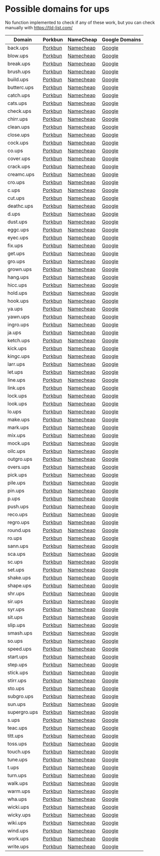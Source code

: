 # Possible domains for ups

No function implemented to check if any of these work, but you can check manually with https://tld-list.com/

| Domain | Porkbun | NameCheap | Google Domains |
|---|---|---|---|
| back.ups | [Porkbun](https://porkbun.com/checkout/search?prb=e814663da1&tlds=&idnLanguage=&search=search&q=back.ups) | [Namecheap](https://www.namecheap.com/domains/registration/results/?domain=back.ups) | [Google](https://domains.google.com/registrar/search?searchTerm=back.ups) |
| blow.ups | [Porkbun](https://porkbun.com/checkout/search?prb=e814663da1&tlds=&idnLanguage=&search=search&q=blow.ups) | [Namecheap](https://www.namecheap.com/domains/registration/results/?domain=blow.ups) | [Google](https://domains.google.com/registrar/search?searchTerm=blow.ups) |
| break.ups | [Porkbun](https://porkbun.com/checkout/search?prb=e814663da1&tlds=&idnLanguage=&search=search&q=break.ups) | [Namecheap](https://www.namecheap.com/domains/registration/results/?domain=break.ups) | [Google](https://domains.google.com/registrar/search?searchTerm=break.ups) |
| brush.ups | [Porkbun](https://porkbun.com/checkout/search?prb=e814663da1&tlds=&idnLanguage=&search=search&q=brush.ups) | [Namecheap](https://www.namecheap.com/domains/registration/results/?domain=brush.ups) | [Google](https://domains.google.com/registrar/search?searchTerm=brush.ups) |
| build.ups | [Porkbun](https://porkbun.com/checkout/search?prb=e814663da1&tlds=&idnLanguage=&search=search&q=build.ups) | [Namecheap](https://www.namecheap.com/domains/registration/results/?domain=build.ups) | [Google](https://domains.google.com/registrar/search?searchTerm=build.ups) |
| butterc.ups | [Porkbun](https://porkbun.com/checkout/search?prb=e814663da1&tlds=&idnLanguage=&search=search&q=butterc.ups) | [Namecheap](https://www.namecheap.com/domains/registration/results/?domain=butterc.ups) | [Google](https://domains.google.com/registrar/search?searchTerm=butterc.ups) |
| catch.ups | [Porkbun](https://porkbun.com/checkout/search?prb=e814663da1&tlds=&idnLanguage=&search=search&q=catch.ups) | [Namecheap](https://www.namecheap.com/domains/registration/results/?domain=catch.ups) | [Google](https://domains.google.com/registrar/search?searchTerm=catch.ups) |
| cats.ups | [Porkbun](https://porkbun.com/checkout/search?prb=e814663da1&tlds=&idnLanguage=&search=search&q=cats.ups) | [Namecheap](https://www.namecheap.com/domains/registration/results/?domain=cats.ups) | [Google](https://domains.google.com/registrar/search?searchTerm=cats.ups) |
| check.ups | [Porkbun](https://porkbun.com/checkout/search?prb=e814663da1&tlds=&idnLanguage=&search=search&q=check.ups) | [Namecheap](https://www.namecheap.com/domains/registration/results/?domain=check.ups) | [Google](https://domains.google.com/registrar/search?searchTerm=check.ups) |
| chirr.ups | [Porkbun](https://porkbun.com/checkout/search?prb=e814663da1&tlds=&idnLanguage=&search=search&q=chirr.ups) | [Namecheap](https://www.namecheap.com/domains/registration/results/?domain=chirr.ups) | [Google](https://domains.google.com/registrar/search?searchTerm=chirr.ups) |
| clean.ups | [Porkbun](https://porkbun.com/checkout/search?prb=e814663da1&tlds=&idnLanguage=&search=search&q=clean.ups) | [Namecheap](https://www.namecheap.com/domains/registration/results/?domain=clean.ups) | [Google](https://domains.google.com/registrar/search?searchTerm=clean.ups) |
| close.ups | [Porkbun](https://porkbun.com/checkout/search?prb=e814663da1&tlds=&idnLanguage=&search=search&q=close.ups) | [Namecheap](https://www.namecheap.com/domains/registration/results/?domain=close.ups) | [Google](https://domains.google.com/registrar/search?searchTerm=close.ups) |
| cock.ups | [Porkbun](https://porkbun.com/checkout/search?prb=e814663da1&tlds=&idnLanguage=&search=search&q=cock.ups) | [Namecheap](https://www.namecheap.com/domains/registration/results/?domain=cock.ups) | [Google](https://domains.google.com/registrar/search?searchTerm=cock.ups) |
| co.ups | [Porkbun](https://porkbun.com/checkout/search?prb=e814663da1&tlds=&idnLanguage=&search=search&q=co.ups) | [Namecheap](https://www.namecheap.com/domains/registration/results/?domain=co.ups) | [Google](https://domains.google.com/registrar/search?searchTerm=co.ups) |
| cover.ups | [Porkbun](https://porkbun.com/checkout/search?prb=e814663da1&tlds=&idnLanguage=&search=search&q=cover.ups) | [Namecheap](https://www.namecheap.com/domains/registration/results/?domain=cover.ups) | [Google](https://domains.google.com/registrar/search?searchTerm=cover.ups) |
| crack.ups | [Porkbun](https://porkbun.com/checkout/search?prb=e814663da1&tlds=&idnLanguage=&search=search&q=crack.ups) | [Namecheap](https://www.namecheap.com/domains/registration/results/?domain=crack.ups) | [Google](https://domains.google.com/registrar/search?searchTerm=crack.ups) |
| creamc.ups | [Porkbun](https://porkbun.com/checkout/search?prb=e814663da1&tlds=&idnLanguage=&search=search&q=creamc.ups) | [Namecheap](https://www.namecheap.com/domains/registration/results/?domain=creamc.ups) | [Google](https://domains.google.com/registrar/search?searchTerm=creamc.ups) |
| cro.ups | [Porkbun](https://porkbun.com/checkout/search?prb=e814663da1&tlds=&idnLanguage=&search=search&q=cro.ups) | [Namecheap](https://www.namecheap.com/domains/registration/results/?domain=cro.ups) | [Google](https://domains.google.com/registrar/search?searchTerm=cro.ups) |
| c.ups | [Porkbun](https://porkbun.com/checkout/search?prb=e814663da1&tlds=&idnLanguage=&search=search&q=c.ups) | [Namecheap](https://www.namecheap.com/domains/registration/results/?domain=c.ups) | [Google](https://domains.google.com/registrar/search?searchTerm=c.ups) |
| cut.ups | [Porkbun](https://porkbun.com/checkout/search?prb=e814663da1&tlds=&idnLanguage=&search=search&q=cut.ups) | [Namecheap](https://www.namecheap.com/domains/registration/results/?domain=cut.ups) | [Google](https://domains.google.com/registrar/search?searchTerm=cut.ups) |
| deathc.ups | [Porkbun](https://porkbun.com/checkout/search?prb=e814663da1&tlds=&idnLanguage=&search=search&q=deathc.ups) | [Namecheap](https://www.namecheap.com/domains/registration/results/?domain=deathc.ups) | [Google](https://domains.google.com/registrar/search?searchTerm=deathc.ups) |
| d.ups | [Porkbun](https://porkbun.com/checkout/search?prb=e814663da1&tlds=&idnLanguage=&search=search&q=d.ups) | [Namecheap](https://www.namecheap.com/domains/registration/results/?domain=d.ups) | [Google](https://domains.google.com/registrar/search?searchTerm=d.ups) |
| dust.ups | [Porkbun](https://porkbun.com/checkout/search?prb=e814663da1&tlds=&idnLanguage=&search=search&q=dust.ups) | [Namecheap](https://www.namecheap.com/domains/registration/results/?domain=dust.ups) | [Google](https://domains.google.com/registrar/search?searchTerm=dust.ups) |
| eggc.ups | [Porkbun](https://porkbun.com/checkout/search?prb=e814663da1&tlds=&idnLanguage=&search=search&q=eggc.ups) | [Namecheap](https://www.namecheap.com/domains/registration/results/?domain=eggc.ups) | [Google](https://domains.google.com/registrar/search?searchTerm=eggc.ups) |
| eyec.ups | [Porkbun](https://porkbun.com/checkout/search?prb=e814663da1&tlds=&idnLanguage=&search=search&q=eyec.ups) | [Namecheap](https://www.namecheap.com/domains/registration/results/?domain=eyec.ups) | [Google](https://domains.google.com/registrar/search?searchTerm=eyec.ups) |
| fix.ups | [Porkbun](https://porkbun.com/checkout/search?prb=e814663da1&tlds=&idnLanguage=&search=search&q=fix.ups) | [Namecheap](https://www.namecheap.com/domains/registration/results/?domain=fix.ups) | [Google](https://domains.google.com/registrar/search?searchTerm=fix.ups) |
| get.ups | [Porkbun](https://porkbun.com/checkout/search?prb=e814663da1&tlds=&idnLanguage=&search=search&q=get.ups) | [Namecheap](https://www.namecheap.com/domains/registration/results/?domain=get.ups) | [Google](https://domains.google.com/registrar/search?searchTerm=get.ups) |
| gro.ups | [Porkbun](https://porkbun.com/checkout/search?prb=e814663da1&tlds=&idnLanguage=&search=search&q=gro.ups) | [Namecheap](https://www.namecheap.com/domains/registration/results/?domain=gro.ups) | [Google](https://domains.google.com/registrar/search?searchTerm=gro.ups) |
| grown.ups | [Porkbun](https://porkbun.com/checkout/search?prb=e814663da1&tlds=&idnLanguage=&search=search&q=grown.ups) | [Namecheap](https://www.namecheap.com/domains/registration/results/?domain=grown.ups) | [Google](https://domains.google.com/registrar/search?searchTerm=grown.ups) |
| hang.ups | [Porkbun](https://porkbun.com/checkout/search?prb=e814663da1&tlds=&idnLanguage=&search=search&q=hang.ups) | [Namecheap](https://www.namecheap.com/domains/registration/results/?domain=hang.ups) | [Google](https://domains.google.com/registrar/search?searchTerm=hang.ups) |
| hicc.ups | [Porkbun](https://porkbun.com/checkout/search?prb=e814663da1&tlds=&idnLanguage=&search=search&q=hicc.ups) | [Namecheap](https://www.namecheap.com/domains/registration/results/?domain=hicc.ups) | [Google](https://domains.google.com/registrar/search?searchTerm=hicc.ups) |
| hold.ups | [Porkbun](https://porkbun.com/checkout/search?prb=e814663da1&tlds=&idnLanguage=&search=search&q=hold.ups) | [Namecheap](https://www.namecheap.com/domains/registration/results/?domain=hold.ups) | [Google](https://domains.google.com/registrar/search?searchTerm=hold.ups) |
| hook.ups | [Porkbun](https://porkbun.com/checkout/search?prb=e814663da1&tlds=&idnLanguage=&search=search&q=hook.ups) | [Namecheap](https://www.namecheap.com/domains/registration/results/?domain=hook.ups) | [Google](https://domains.google.com/registrar/search?searchTerm=hook.ups) |
| ya.ups | [Porkbun](https://porkbun.com/checkout/search?prb=e814663da1&tlds=&idnLanguage=&search=search&q=ya.ups) | [Namecheap](https://www.namecheap.com/domains/registration/results/?domain=ya.ups) | [Google](https://domains.google.com/registrar/search?searchTerm=ya.ups) |
| yawn.ups | [Porkbun](https://porkbun.com/checkout/search?prb=e814663da1&tlds=&idnLanguage=&search=search&q=yawn.ups) | [Namecheap](https://www.namecheap.com/domains/registration/results/?domain=yawn.ups) | [Google](https://domains.google.com/registrar/search?searchTerm=yawn.ups) |
| ingro.ups | [Porkbun](https://porkbun.com/checkout/search?prb=e814663da1&tlds=&idnLanguage=&search=search&q=ingro.ups) | [Namecheap](https://www.namecheap.com/domains/registration/results/?domain=ingro.ups) | [Google](https://domains.google.com/registrar/search?searchTerm=ingro.ups) |
| ja.ups | [Porkbun](https://porkbun.com/checkout/search?prb=e814663da1&tlds=&idnLanguage=&search=search&q=ja.ups) | [Namecheap](https://www.namecheap.com/domains/registration/results/?domain=ja.ups) | [Google](https://domains.google.com/registrar/search?searchTerm=ja.ups) |
| ketch.ups | [Porkbun](https://porkbun.com/checkout/search?prb=e814663da1&tlds=&idnLanguage=&search=search&q=ketch.ups) | [Namecheap](https://www.namecheap.com/domains/registration/results/?domain=ketch.ups) | [Google](https://domains.google.com/registrar/search?searchTerm=ketch.ups) |
| kick.ups | [Porkbun](https://porkbun.com/checkout/search?prb=e814663da1&tlds=&idnLanguage=&search=search&q=kick.ups) | [Namecheap](https://www.namecheap.com/domains/registration/results/?domain=kick.ups) | [Google](https://domains.google.com/registrar/search?searchTerm=kick.ups) |
| kingc.ups | [Porkbun](https://porkbun.com/checkout/search?prb=e814663da1&tlds=&idnLanguage=&search=search&q=kingc.ups) | [Namecheap](https://www.namecheap.com/domains/registration/results/?domain=kingc.ups) | [Google](https://domains.google.com/registrar/search?searchTerm=kingc.ups) |
| larr.ups | [Porkbun](https://porkbun.com/checkout/search?prb=e814663da1&tlds=&idnLanguage=&search=search&q=larr.ups) | [Namecheap](https://www.namecheap.com/domains/registration/results/?domain=larr.ups) | [Google](https://domains.google.com/registrar/search?searchTerm=larr.ups) |
| let.ups | [Porkbun](https://porkbun.com/checkout/search?prb=e814663da1&tlds=&idnLanguage=&search=search&q=let.ups) | [Namecheap](https://www.namecheap.com/domains/registration/results/?domain=let.ups) | [Google](https://domains.google.com/registrar/search?searchTerm=let.ups) |
| line.ups | [Porkbun](https://porkbun.com/checkout/search?prb=e814663da1&tlds=&idnLanguage=&search=search&q=line.ups) | [Namecheap](https://www.namecheap.com/domains/registration/results/?domain=line.ups) | [Google](https://domains.google.com/registrar/search?searchTerm=line.ups) |
| link.ups | [Porkbun](https://porkbun.com/checkout/search?prb=e814663da1&tlds=&idnLanguage=&search=search&q=link.ups) | [Namecheap](https://www.namecheap.com/domains/registration/results/?domain=link.ups) | [Google](https://domains.google.com/registrar/search?searchTerm=link.ups) |
| lock.ups | [Porkbun](https://porkbun.com/checkout/search?prb=e814663da1&tlds=&idnLanguage=&search=search&q=lock.ups) | [Namecheap](https://www.namecheap.com/domains/registration/results/?domain=lock.ups) | [Google](https://domains.google.com/registrar/search?searchTerm=lock.ups) |
| look.ups | [Porkbun](https://porkbun.com/checkout/search?prb=e814663da1&tlds=&idnLanguage=&search=search&q=look.ups) | [Namecheap](https://www.namecheap.com/domains/registration/results/?domain=look.ups) | [Google](https://domains.google.com/registrar/search?searchTerm=look.ups) |
| lo.ups | [Porkbun](https://porkbun.com/checkout/search?prb=e814663da1&tlds=&idnLanguage=&search=search&q=lo.ups) | [Namecheap](https://www.namecheap.com/domains/registration/results/?domain=lo.ups) | [Google](https://domains.google.com/registrar/search?searchTerm=lo.ups) |
| make.ups | [Porkbun](https://porkbun.com/checkout/search?prb=e814663da1&tlds=&idnLanguage=&search=search&q=make.ups) | [Namecheap](https://www.namecheap.com/domains/registration/results/?domain=make.ups) | [Google](https://domains.google.com/registrar/search?searchTerm=make.ups) |
| mark.ups | [Porkbun](https://porkbun.com/checkout/search?prb=e814663da1&tlds=&idnLanguage=&search=search&q=mark.ups) | [Namecheap](https://www.namecheap.com/domains/registration/results/?domain=mark.ups) | [Google](https://domains.google.com/registrar/search?searchTerm=mark.ups) |
| mix.ups | [Porkbun](https://porkbun.com/checkout/search?prb=e814663da1&tlds=&idnLanguage=&search=search&q=mix.ups) | [Namecheap](https://www.namecheap.com/domains/registration/results/?domain=mix.ups) | [Google](https://domains.google.com/registrar/search?searchTerm=mix.ups) |
| mock.ups | [Porkbun](https://porkbun.com/checkout/search?prb=e814663da1&tlds=&idnLanguage=&search=search&q=mock.ups) | [Namecheap](https://www.namecheap.com/domains/registration/results/?domain=mock.ups) | [Google](https://domains.google.com/registrar/search?searchTerm=mock.ups) |
| oilc.ups | [Porkbun](https://porkbun.com/checkout/search?prb=e814663da1&tlds=&idnLanguage=&search=search&q=oilc.ups) | [Namecheap](https://www.namecheap.com/domains/registration/results/?domain=oilc.ups) | [Google](https://domains.google.com/registrar/search?searchTerm=oilc.ups) |
| outgro.ups | [Porkbun](https://porkbun.com/checkout/search?prb=e814663da1&tlds=&idnLanguage=&search=search&q=outgro.ups) | [Namecheap](https://www.namecheap.com/domains/registration/results/?domain=outgro.ups) | [Google](https://domains.google.com/registrar/search?searchTerm=outgro.ups) |
| overs.ups | [Porkbun](https://porkbun.com/checkout/search?prb=e814663da1&tlds=&idnLanguage=&search=search&q=overs.ups) | [Namecheap](https://www.namecheap.com/domains/registration/results/?domain=overs.ups) | [Google](https://domains.google.com/registrar/search?searchTerm=overs.ups) |
| pick.ups | [Porkbun](https://porkbun.com/checkout/search?prb=e814663da1&tlds=&idnLanguage=&search=search&q=pick.ups) | [Namecheap](https://www.namecheap.com/domains/registration/results/?domain=pick.ups) | [Google](https://domains.google.com/registrar/search?searchTerm=pick.ups) |
| pile.ups | [Porkbun](https://porkbun.com/checkout/search?prb=e814663da1&tlds=&idnLanguage=&search=search&q=pile.ups) | [Namecheap](https://www.namecheap.com/domains/registration/results/?domain=pile.ups) | [Google](https://domains.google.com/registrar/search?searchTerm=pile.ups) |
| pin.ups | [Porkbun](https://porkbun.com/checkout/search?prb=e814663da1&tlds=&idnLanguage=&search=search&q=pin.ups) | [Namecheap](https://www.namecheap.com/domains/registration/results/?domain=pin.ups) | [Google](https://domains.google.com/registrar/search?searchTerm=pin.ups) |
| p.ups | [Porkbun](https://porkbun.com/checkout/search?prb=e814663da1&tlds=&idnLanguage=&search=search&q=p.ups) | [Namecheap](https://www.namecheap.com/domains/registration/results/?domain=p.ups) | [Google](https://domains.google.com/registrar/search?searchTerm=p.ups) |
| push.ups | [Porkbun](https://porkbun.com/checkout/search?prb=e814663da1&tlds=&idnLanguage=&search=search&q=push.ups) | [Namecheap](https://www.namecheap.com/domains/registration/results/?domain=push.ups) | [Google](https://domains.google.com/registrar/search?searchTerm=push.ups) |
| reco.ups | [Porkbun](https://porkbun.com/checkout/search?prb=e814663da1&tlds=&idnLanguage=&search=search&q=reco.ups) | [Namecheap](https://www.namecheap.com/domains/registration/results/?domain=reco.ups) | [Google](https://domains.google.com/registrar/search?searchTerm=reco.ups) |
| regro.ups | [Porkbun](https://porkbun.com/checkout/search?prb=e814663da1&tlds=&idnLanguage=&search=search&q=regro.ups) | [Namecheap](https://www.namecheap.com/domains/registration/results/?domain=regro.ups) | [Google](https://domains.google.com/registrar/search?searchTerm=regro.ups) |
| round.ups | [Porkbun](https://porkbun.com/checkout/search?prb=e814663da1&tlds=&idnLanguage=&search=search&q=round.ups) | [Namecheap](https://www.namecheap.com/domains/registration/results/?domain=round.ups) | [Google](https://domains.google.com/registrar/search?searchTerm=round.ups) |
| ro.ups | [Porkbun](https://porkbun.com/checkout/search?prb=e814663da1&tlds=&idnLanguage=&search=search&q=ro.ups) | [Namecheap](https://www.namecheap.com/domains/registration/results/?domain=ro.ups) | [Google](https://domains.google.com/registrar/search?searchTerm=ro.ups) |
| sann.ups | [Porkbun](https://porkbun.com/checkout/search?prb=e814663da1&tlds=&idnLanguage=&search=search&q=sann.ups) | [Namecheap](https://www.namecheap.com/domains/registration/results/?domain=sann.ups) | [Google](https://domains.google.com/registrar/search?searchTerm=sann.ups) |
| sca.ups | [Porkbun](https://porkbun.com/checkout/search?prb=e814663da1&tlds=&idnLanguage=&search=search&q=sca.ups) | [Namecheap](https://www.namecheap.com/domains/registration/results/?domain=sca.ups) | [Google](https://domains.google.com/registrar/search?searchTerm=sca.ups) |
| sc.ups | [Porkbun](https://porkbun.com/checkout/search?prb=e814663da1&tlds=&idnLanguage=&search=search&q=sc.ups) | [Namecheap](https://www.namecheap.com/domains/registration/results/?domain=sc.ups) | [Google](https://domains.google.com/registrar/search?searchTerm=sc.ups) |
| set.ups | [Porkbun](https://porkbun.com/checkout/search?prb=e814663da1&tlds=&idnLanguage=&search=search&q=set.ups) | [Namecheap](https://www.namecheap.com/domains/registration/results/?domain=set.ups) | [Google](https://domains.google.com/registrar/search?searchTerm=set.ups) |
| shake.ups | [Porkbun](https://porkbun.com/checkout/search?prb=e814663da1&tlds=&idnLanguage=&search=search&q=shake.ups) | [Namecheap](https://www.namecheap.com/domains/registration/results/?domain=shake.ups) | [Google](https://domains.google.com/registrar/search?searchTerm=shake.ups) |
| shape.ups | [Porkbun](https://porkbun.com/checkout/search?prb=e814663da1&tlds=&idnLanguage=&search=search&q=shape.ups) | [Namecheap](https://www.namecheap.com/domains/registration/results/?domain=shape.ups) | [Google](https://domains.google.com/registrar/search?searchTerm=shape.ups) |
| shr.ups | [Porkbun](https://porkbun.com/checkout/search?prb=e814663da1&tlds=&idnLanguage=&search=search&q=shr.ups) | [Namecheap](https://www.namecheap.com/domains/registration/results/?domain=shr.ups) | [Google](https://domains.google.com/registrar/search?searchTerm=shr.ups) |
| sir.ups | [Porkbun](https://porkbun.com/checkout/search?prb=e814663da1&tlds=&idnLanguage=&search=search&q=sir.ups) | [Namecheap](https://www.namecheap.com/domains/registration/results/?domain=sir.ups) | [Google](https://domains.google.com/registrar/search?searchTerm=sir.ups) |
| syr.ups | [Porkbun](https://porkbun.com/checkout/search?prb=e814663da1&tlds=&idnLanguage=&search=search&q=syr.ups) | [Namecheap](https://www.namecheap.com/domains/registration/results/?domain=syr.ups) | [Google](https://domains.google.com/registrar/search?searchTerm=syr.ups) |
| sit.ups | [Porkbun](https://porkbun.com/checkout/search?prb=e814663da1&tlds=&idnLanguage=&search=search&q=sit.ups) | [Namecheap](https://www.namecheap.com/domains/registration/results/?domain=sit.ups) | [Google](https://domains.google.com/registrar/search?searchTerm=sit.ups) |
| slip.ups | [Porkbun](https://porkbun.com/checkout/search?prb=e814663da1&tlds=&idnLanguage=&search=search&q=slip.ups) | [Namecheap](https://www.namecheap.com/domains/registration/results/?domain=slip.ups) | [Google](https://domains.google.com/registrar/search?searchTerm=slip.ups) |
| smash.ups | [Porkbun](https://porkbun.com/checkout/search?prb=e814663da1&tlds=&idnLanguage=&search=search&q=smash.ups) | [Namecheap](https://www.namecheap.com/domains/registration/results/?domain=smash.ups) | [Google](https://domains.google.com/registrar/search?searchTerm=smash.ups) |
| so.ups | [Porkbun](https://porkbun.com/checkout/search?prb=e814663da1&tlds=&idnLanguage=&search=search&q=so.ups) | [Namecheap](https://www.namecheap.com/domains/registration/results/?domain=so.ups) | [Google](https://domains.google.com/registrar/search?searchTerm=so.ups) |
| speed.ups | [Porkbun](https://porkbun.com/checkout/search?prb=e814663da1&tlds=&idnLanguage=&search=search&q=speed.ups) | [Namecheap](https://www.namecheap.com/domains/registration/results/?domain=speed.ups) | [Google](https://domains.google.com/registrar/search?searchTerm=speed.ups) |
| start.ups | [Porkbun](https://porkbun.com/checkout/search?prb=e814663da1&tlds=&idnLanguage=&search=search&q=start.ups) | [Namecheap](https://www.namecheap.com/domains/registration/results/?domain=start.ups) | [Google](https://domains.google.com/registrar/search?searchTerm=start.ups) |
| step.ups | [Porkbun](https://porkbun.com/checkout/search?prb=e814663da1&tlds=&idnLanguage=&search=search&q=step.ups) | [Namecheap](https://www.namecheap.com/domains/registration/results/?domain=step.ups) | [Google](https://domains.google.com/registrar/search?searchTerm=step.ups) |
| stick.ups | [Porkbun](https://porkbun.com/checkout/search?prb=e814663da1&tlds=&idnLanguage=&search=search&q=stick.ups) | [Namecheap](https://www.namecheap.com/domains/registration/results/?domain=stick.ups) | [Google](https://domains.google.com/registrar/search?searchTerm=stick.ups) |
| stirr.ups | [Porkbun](https://porkbun.com/checkout/search?prb=e814663da1&tlds=&idnLanguage=&search=search&q=stirr.ups) | [Namecheap](https://www.namecheap.com/domains/registration/results/?domain=stirr.ups) | [Google](https://domains.google.com/registrar/search?searchTerm=stirr.ups) |
| sto.ups | [Porkbun](https://porkbun.com/checkout/search?prb=e814663da1&tlds=&idnLanguage=&search=search&q=sto.ups) | [Namecheap](https://www.namecheap.com/domains/registration/results/?domain=sto.ups) | [Google](https://domains.google.com/registrar/search?searchTerm=sto.ups) |
| subgro.ups | [Porkbun](https://porkbun.com/checkout/search?prb=e814663da1&tlds=&idnLanguage=&search=search&q=subgro.ups) | [Namecheap](https://www.namecheap.com/domains/registration/results/?domain=subgro.ups) | [Google](https://domains.google.com/registrar/search?searchTerm=subgro.ups) |
| sun.ups | [Porkbun](https://porkbun.com/checkout/search?prb=e814663da1&tlds=&idnLanguage=&search=search&q=sun.ups) | [Namecheap](https://www.namecheap.com/domains/registration/results/?domain=sun.ups) | [Google](https://domains.google.com/registrar/search?searchTerm=sun.ups) |
| supergro.ups | [Porkbun](https://porkbun.com/checkout/search?prb=e814663da1&tlds=&idnLanguage=&search=search&q=supergro.ups) | [Namecheap](https://www.namecheap.com/domains/registration/results/?domain=supergro.ups) | [Google](https://domains.google.com/registrar/search?searchTerm=supergro.ups) |
| s.ups | [Porkbun](https://porkbun.com/checkout/search?prb=e814663da1&tlds=&idnLanguage=&search=search&q=s.ups) | [Namecheap](https://www.namecheap.com/domains/registration/results/?domain=s.ups) | [Google](https://domains.google.com/registrar/search?searchTerm=s.ups) |
| teac.ups | [Porkbun](https://porkbun.com/checkout/search?prb=e814663da1&tlds=&idnLanguage=&search=search&q=teac.ups) | [Namecheap](https://www.namecheap.com/domains/registration/results/?domain=teac.ups) | [Google](https://domains.google.com/registrar/search?searchTerm=teac.ups) |
| titt.ups | [Porkbun](https://porkbun.com/checkout/search?prb=e814663da1&tlds=&idnLanguage=&search=search&q=titt.ups) | [Namecheap](https://www.namecheap.com/domains/registration/results/?domain=titt.ups) | [Google](https://domains.google.com/registrar/search?searchTerm=titt.ups) |
| toss.ups | [Porkbun](https://porkbun.com/checkout/search?prb=e814663da1&tlds=&idnLanguage=&search=search&q=toss.ups) | [Namecheap](https://www.namecheap.com/domains/registration/results/?domain=toss.ups) | [Google](https://domains.google.com/registrar/search?searchTerm=toss.ups) |
| touch.ups | [Porkbun](https://porkbun.com/checkout/search?prb=e814663da1&tlds=&idnLanguage=&search=search&q=touch.ups) | [Namecheap](https://www.namecheap.com/domains/registration/results/?domain=touch.ups) | [Google](https://domains.google.com/registrar/search?searchTerm=touch.ups) |
| tune.ups | [Porkbun](https://porkbun.com/checkout/search?prb=e814663da1&tlds=&idnLanguage=&search=search&q=tune.ups) | [Namecheap](https://www.namecheap.com/domains/registration/results/?domain=tune.ups) | [Google](https://domains.google.com/registrar/search?searchTerm=tune.ups) |
| t.ups | [Porkbun](https://porkbun.com/checkout/search?prb=e814663da1&tlds=&idnLanguage=&search=search&q=t.ups) | [Namecheap](https://www.namecheap.com/domains/registration/results/?domain=t.ups) | [Google](https://domains.google.com/registrar/search?searchTerm=t.ups) |
| turn.ups | [Porkbun](https://porkbun.com/checkout/search?prb=e814663da1&tlds=&idnLanguage=&search=search&q=turn.ups) | [Namecheap](https://www.namecheap.com/domains/registration/results/?domain=turn.ups) | [Google](https://domains.google.com/registrar/search?searchTerm=turn.ups) |
| walk.ups | [Porkbun](https://porkbun.com/checkout/search?prb=e814663da1&tlds=&idnLanguage=&search=search&q=walk.ups) | [Namecheap](https://www.namecheap.com/domains/registration/results/?domain=walk.ups) | [Google](https://domains.google.com/registrar/search?searchTerm=walk.ups) |
| warm.ups | [Porkbun](https://porkbun.com/checkout/search?prb=e814663da1&tlds=&idnLanguage=&search=search&q=warm.ups) | [Namecheap](https://www.namecheap.com/domains/registration/results/?domain=warm.ups) | [Google](https://domains.google.com/registrar/search?searchTerm=warm.ups) |
| wha.ups | [Porkbun](https://porkbun.com/checkout/search?prb=e814663da1&tlds=&idnLanguage=&search=search&q=wha.ups) | [Namecheap](https://www.namecheap.com/domains/registration/results/?domain=wha.ups) | [Google](https://domains.google.com/registrar/search?searchTerm=wha.ups) |
| wicki.ups | [Porkbun](https://porkbun.com/checkout/search?prb=e814663da1&tlds=&idnLanguage=&search=search&q=wicki.ups) | [Namecheap](https://www.namecheap.com/domains/registration/results/?domain=wicki.ups) | [Google](https://domains.google.com/registrar/search?searchTerm=wicki.ups) |
| wicky.ups | [Porkbun](https://porkbun.com/checkout/search?prb=e814663da1&tlds=&idnLanguage=&search=search&q=wicky.ups) | [Namecheap](https://www.namecheap.com/domains/registration/results/?domain=wicky.ups) | [Google](https://domains.google.com/registrar/search?searchTerm=wicky.ups) |
| wiki.ups | [Porkbun](https://porkbun.com/checkout/search?prb=e814663da1&tlds=&idnLanguage=&search=search&q=wiki.ups) | [Namecheap](https://www.namecheap.com/domains/registration/results/?domain=wiki.ups) | [Google](https://domains.google.com/registrar/search?searchTerm=wiki.ups) |
| wind.ups | [Porkbun](https://porkbun.com/checkout/search?prb=e814663da1&tlds=&idnLanguage=&search=search&q=wind.ups) | [Namecheap](https://www.namecheap.com/domains/registration/results/?domain=wind.ups) | [Google](https://domains.google.com/registrar/search?searchTerm=wind.ups) |
| work.ups | [Porkbun](https://porkbun.com/checkout/search?prb=e814663da1&tlds=&idnLanguage=&search=search&q=work.ups) | [Namecheap](https://www.namecheap.com/domains/registration/results/?domain=work.ups) | [Google](https://domains.google.com/registrar/search?searchTerm=work.ups) |
| write.ups | [Porkbun](https://porkbun.com/checkout/search?prb=e814663da1&tlds=&idnLanguage=&search=search&q=write.ups) | [Namecheap](https://www.namecheap.com/domains/registration/results/?domain=write.ups) | [Google](https://domains.google.com/registrar/search?searchTerm=write.ups) |

